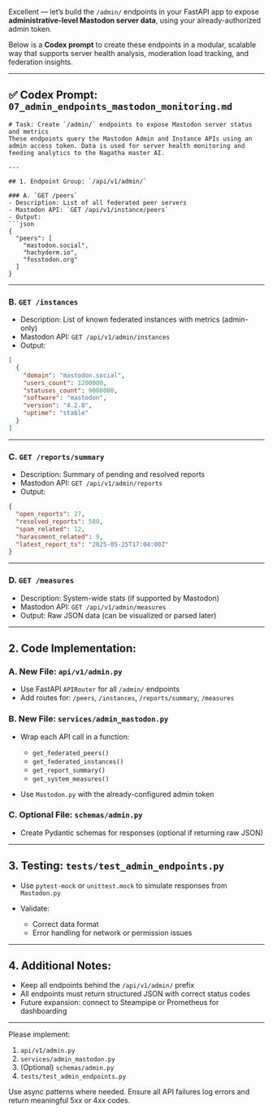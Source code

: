 Excellent — let’s build the `/admin/` endpoints in your FastAPI app to expose **administrative-level Mastodon server data**, using your already-authorized admin token.

Below is a **Codex prompt** to create these endpoints in a modular, scalable way that supports server health analysis, moderation load tracking, and federation insights.

---

## ✅ **Codex Prompt: `07_admin_endpoints_mastodon_monitoring.md`**

````
# Task: Create `/admin/` endpoints to expose Mastodon server status and metrics
These endpoints query the Mastodon Admin and Instance APIs using an admin access token. Data is used for server health monitoring and feeding analytics to the Nagatha master AI.

---

## 1. Endpoint Group: `/api/v1/admin/`

### A. `GET /peers`
- Description: List of all federated peer servers
- Mastodon API: `GET /api/v1/instance/peers`
- Output:
```json
{
  "peers": [
    "mastodon.social",
    "hachyderm.io",
    "fosstodon.org"
  ]
}
````

---

### B. `GET /instances`

* Description: List of known federated instances with metrics (admin-only)
* Mastodon API: `GET /api/v1/admin/instances`
* Output:

```json
[
  {
    "domain": "mastodon.social",
    "users_count": 1200000,
    "statuses_count": 9000000,
    "software": "mastodon",
    "version": "4.2.0",
    "uptime": "stable"
  }
]
```

---

### C. `GET /reports/summary`

* Description: Summary of pending and resolved reports
* Mastodon API: `GET /api/v1/admin/reports`
* Output:

```json
{
  "open_reports": 27,
  "resolved_reports": 580,
  "spam_related": 12,
  "harassment_related": 9,
  "latest_report_ts": "2025-05-25T17:04:00Z"
}
```

---

### D. `GET /measures`

* Description: System-wide stats (if supported by Mastodon)
* Mastodon API: `GET /api/v1/admin/measures`
* Output: Raw JSON data (can be visualized or parsed later)

---

## 2. Code Implementation:

### A. New File: `api/v1/admin.py`

* Use FastAPI `APIRouter` for all `/admin/` endpoints
* Add routes for: `/peers`, `/instances`, `/reports/summary`, `/measures`

### B. New File: `services/admin_mastodon.py`

* Wrap each API call in a function:

  * `get_federated_peers()`
  * `get_federated_instances()`
  * `get_report_summary()`
  * `get_system_measures()`
* Use `Mastodon.py` with the already-configured admin token

### C. Optional File: `schemas/admin.py`

* Create Pydantic schemas for responses (optional if returning raw JSON)

---

## 3. Testing: `tests/test_admin_endpoints.py`

* Use `pytest-mock` or `unittest.mock` to simulate responses from `Mastodon.py`
* Validate:

  * Correct data format
  * Error handling for network or permission issues

---

## 4. Additional Notes:

* Keep all endpoints behind the `/api/v1/admin/` prefix
* All endpoints must return structured JSON with correct status codes
* Future expansion: connect to Steampipe or Prometheus for dashboarding

---

Please implement:

1. `api/v1/admin.py`
2. `services/admin_mastodon.py`
3. (Optional) `schemas/admin.py`
4. `tests/test_admin_endpoints.py`

Use async patterns where needed. Ensure all API failures log errors and return meaningful 5xx or 4xx codes.

```

